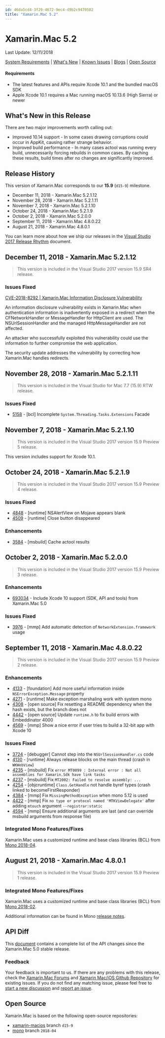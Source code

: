 ```yaml
---
id: 46da5cd4-3f29-4672-9ec4-d9b2c9470502
title: "Xamarin.Mac 5.2"
---
```


# Xamarin.Mac 5.2
Last Update: 12/11/2018

[System Requirements](https://developer.xamarin.com/guides/cross-platform/getting_started/requirements/) | [What's New](#whats-new-in-this-release) | [Known Issues](#known-issues) | [Blogs](https://blog.xamarin.com/tag/ios/) | [Open Source](#open-source)

#### Requirements

* The latest features and APIs require Xcode 10.1 and the bundled macOS SDK
* Apple Xcode 10.1 requires a Mac running macOS 10.13.6 (High Sierra) or newer

## What's New in this Release

There are two major improvements worth calling out:

- Improved 10.14 support - In some cases drawing corruptions could occur in AppKit, causing rather strange behavior.
- Improved build performance - In many cases actool was running every build, unnecessarily forcing rebuilds in common cases. By caching these results, build times after no changes are significantly improved.


## Release History

This version of Xamarin.Mac corresponds to our **15.9** (`d15-9`) milestone.

* December 11, 2018 - Xamarin.Mac 5.2.1.12
* November 28, 2018 - Xamarin.Mac 5.2.1.11
* November 7, 2018 - Xamarin.Mac 5.2.1.10
* October 24, 2018 - Xamarin.Mac 5.2.1.9
* October 2, 2018 - Xamarin.Mac 5.2.0.0
* September 11, 2018 - Xamarin.Mac 4.8.0.22
* August 21, 2018 - Xamarin.Mac 4.8.0.1

You can learn more about how we ship our releases in the [Visual Studio 2017 Release Rhythm](https://www.visualstudio.com/en-us/productinfo/vs2017-release-rhythm) document.

## December 11, 2018 - Xamarin.Mac 5.2.1.12

> This version is included in the Visual Studio 2017 version 15.9 SR4 release.

### Issues Fixed

[CVE-2018-8292 | Xamarin.Mac Information Disclosure Vulnerability](https://portal.msrc.microsoft.com/en-US/security-guidance/advisory/CVE-2018-8292)

An information disclosure vulnerability exists in Xamarin.Mac when authentication information is inadvertently exposed in a redirect when the CFNetworkHandler or MessageHandler for HttpClient are used. The NSUrlSessionHandler and the managed HttpMessageHandler are not affected.

An attacker who successfully exploited this vulnerability could use the information to further compromise the web application.

The security update addresses the vulnerability by correcting how Xamarin.Mac handles redirects.

## November 28, 2018 - Xamarin.Mac 5.2.1.11

> This version is included in the Visual Studio for Mac 7.7 (15.9) RTW release.

### Issues Fixed

* [5158](https://github.com/xamarin/xamarin-macios/issues/5158) -  [bcl] Incomplete `System.Threading.Tasks.Extensions` Facade

## November 7, 2018 - Xamarin.Mac 5.2.1.10

> This version is included in the Visual Studio 2017 version 15.9 Preview 5 release.

This version includes support for Xcode 10.1.

## October 24, 2018 - Xamarin.Mac 5.2.1.9

> This version is included in the Visual Studio 2017 version 15.9 Preview 4 release.

### Issues Fixed

* [4848](https://github.com/xamarin/xamarin-macios/issues/4848) - [runtime] NSAlertView on Mojave appears blank
* [4509](https://github.com/xamarin/xamarin-macios/issues/4509) - [runtime] Close button disappeared

### Enhancements

* [3584](https://github.com/xamarin/xamarin-macios/issues/3584) - [msbuild] Cache actool results


## October 2, 2018 - Xamarin.Mac 5.2.0.0

> This version is included in the Visual Studio 2017 version 15.9 Preview 3 release.

### Enhancements

* [693034](https://devdiv.visualstudio.com/DevDiv/_workitems/edit/693034) -  Include Xcode 10 support (SDK, API and tools) from Xamarin.Mac 5.0

### Issues Fixed

* [3976](https://github.com/xamarin/xamarin-macios/issues/3976) -  [mmp] Add automatic detection of `NetworkExtension.framework` usage


## September 11, 2018 - Xamarin.Mac 4.8.0.22

> This version is included in the Visual Studio 2017 version 15.9 Preview 2 release.

### Enhancements

* [4133](https://github.com/xamarin/xamarin-macios/issues/4133) -  [foundation] Add more useful information inside `NSErrorException.Message` property
* [4271](https://github.com/xamarin/xamarin-macios/issues/4271) -  [runtime] Make exception marshaling work with system mono
* [4308](https://github.com/xamarin/xamarin-macios/issues/4308) -  [open source] Fix resetting a README dependency when the hash exists, but the branch does not
* [4442](https://github.com/xamarin/xamarin-macios/issues/4442) -  [open source] Update `runtime.h` to fix build errors with Embeddinator 4000
* [4569](https://github.com/xamarin/xamarin-macios/issues/4569) -  [mmp] Show a nice error if user tries to build a 32-bit app with Xcode 10

### Issues Fixed

* [3724](https://github.com/xamarin/xamarin-macios/issues/3724) -  [debugger] Cannot step into the `NSUrlSessionHandler.cs` code
* [4130](https://github.com/xamarin/xamarin-macios/issues/4130) -  [runtime] Always release blocks on the main thread (crash in `WKWebView`)
* [4235](https://github.com/xamarin/xamarin-macios/issues/4235) -  [msbuild] Fix `error MT0099 : Internal error : Not all assemblies for Xamarin.Sdk have link tasks`
* [4237](https://github.com/xamarin/xamarin-macios/issues/4237) -  [msbuild] Fix `MT2002: Failed to resolve assembly: ...`
* [4254](https://github.com/xamarin/xamarin-macios/issues/4254) -  [objcruntime] `Class.GetHandle` not handle byref types (crash linked to becomeFirstResponder)
* [4384](https://github.com/xamarin/xamarin-macios/issues/4384) -  [mmp] Fix `MissingMethodException` when mono 5.12 is used
* [4422](https://github.com/xamarin/xamarin-macios/issues/4422) -  [mmp] Fix `no type or protocol named 'MTKViewDelegate'` after adding `mtouch` argument `--registrar:static`
* [4594](https://github.com/xamarin/xamarin-macios/issues/4594) -  [mmp] Ensure additional arguments are last (and can override msbuild arguments from response file)

### Integrated Mono Features/Fixes

Xamarin.Mac uses a customized runtime and base class libraries (BCL) from [Mono 2018-04](https://github.com/mono/mono/commits/2018-04).


## August 21, 2018 - Xamarin.Mac 4.8.0.1

> This version is included in the Visual Studio 2017 version 15.9 Preview 1 release.

### Integrated Mono Features/Fixes

Xamarin.Mac uses a customized runtime and base class libraries (BCL) from [Mono 2018-02](https://github.com/mono/mono/commits/2018-02).

Additional information can be found in Mono [release notes](http://www.mono-project.com/docs/about-mono/releases/5.x/).

## API Diff

This [document](/releases/mac/api_changes/macos-5-0-0-5-2-1) contains a complete list of the API changes since the Xamarin.Mac 5.0 stable release.

### Feedback

Your feedback is important to us. If there are any problems with this release, check the [Xamarin.Mac Forums](https://forums.xamarin.com/categories/mac) and [Xamarin Mac/iOS Github Repository](https://github.com/xamarin/xamarin-macios/issues) for existing issues. If you do not find any matching issue, please feel free to [start a new discussion](https://forums.xamarin.com/post/discussion/mac) and [report an issue](https://github.com/xamarin/xamarin-macios/issues/new).

## Open Source

Xamarin.Mac is based on the following open-source repositories:

* [xamarin-macios](https://github.com/xamarin/xamarin-macios) branch `d15-9`
* [mono](https://github.com/mono/mono/tree/2018-04) branch `2018-04`
